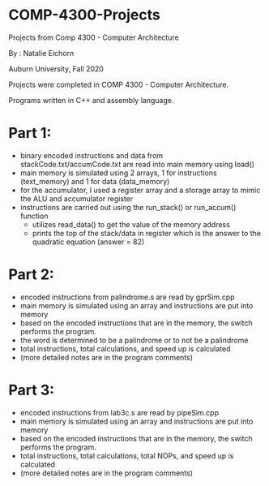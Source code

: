 # COMP-4300-Projects
Projects from Comp 4300 - Computer Architecture

By : Natalie Eichorn

Auburn University, Fall 2020

Projects were completed in COMP 4300 - Computer Architecture.

Programs written in C++ and assembly language.


# Part 1:
- binary encoded instructions and data from stackCode.txt/accumCode.txt are read into main memory using load()
- main memory is simulated using 2 arrays, 1 for instructions (text_memory) and 1 for data (data_memory)
- for the accumulator, I used a register array and a storage array to mimic the ALU and accumulator register
- instructions are carried out using the run_stack() or run_accum() function
	- utilizes read_data() to get the value of the memory address
	- prints the top of the stack/data in register which is the answer to the quadratic equation (answer = 82)
  
  
# Part 2:
- encoded instructions from palindrome.s are read by gprSim.cpp
- main memory is simulated using an array and instructions are put into memory
- based on the encoded instructions that are in the memory, the switch performs the program.
- the word is determined to be a palindrome or to not be a palindrome
- total instructions, total calculations, and speed up is calculated
- (more detailed notes are in the program comments) 


# Part 3: 
- encoded instructions from lab3c.s are read by pipeSim.cpp
- main memory is simulated using an array and instructions are put into memory
- based on the encoded instructions that are in the memory, the switch performs the program.
- total instructions, total calculations, total NOPs, and speed up is calculated
- (more detailed notes are in the program comments)
